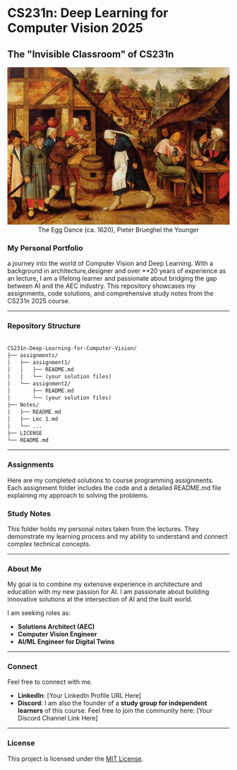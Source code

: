 # CS231n: Deep Learning for Computer Vision 2025
## The "Invisible Classroom" of CS231n

<p align="center">
  <img src="images/the-egg-dance.jpg" alt="The Egg Dance by Pieter Brueghel the Younger" width="800"/>
  <br/>
  The Egg Dance (ca. 1620), Pieter Brueghel the Younger
</p>

### My Personal Portfolio

a journey into the world of Computer Vision and Deep Learning. With a background in architecture,designer and over **20 years of experience as an lecture, I am a lifelong learner and passionate about bridging the gap between AI and the AEC industry. This repository showcases my assignments, code solutions, and comprehensive study notes from the CS231n 2025 course.

-----

### Repository Structure

```

CS231n-Deep-Learning-for-Computer-Vision/
├── assignments/
│   ├── assignment1/
│   │   ├── README.md
│   │   └── (your solution files)
│   └── assignment2/
│       ├── README.md
│       └── (your solution files)
├── Notes/
│   ├── README.md
│   ├── Lec 1.md
│   └── ...
├── LICENSE
└── README.md

```

-----

### Assignments

Here are my completed solutions to course programming assignments. Each assignment folder includes the code and a detailed README.md file explaining my approach to solving the problems.

### Study Notes

This folder holds my personal notes taken from the lectures. They demonstrate my learning process and my ability to understand and connect complex technical concepts.

-----

### About Me

My goal is to combine my extensive experience in architecture and education with my new passion for AI. I am passionate about building innovative solutions at the intersection of AI and the built world.

I am seeking roles as:

  * **Solutions Architect (AEC)**
  * **Computer Vision Engineer**
  * **AI/ML Engineer for Digital Twins**

-----

### Connect

Feel free to connect with me.
* **LinkedIn**: [Your LinkedIn Profile URL Here]
* **Discord**: I am also the founder of a **study group for independent learners** of this course. Feel free to join the community here: [Your Discord Channel Link Here]

-----

### License

This project is licensed under the [MIT License](LICENSE).
```
